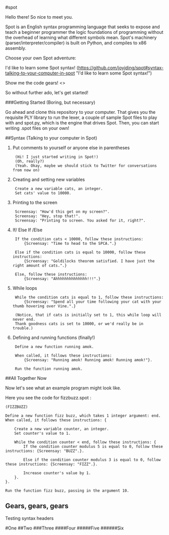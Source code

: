 #spot

Hello there! So nice to meet you. 

Spot is an English syntax programming language that seeks to expose and teach a beginner programmer the logic foundations of programming without the overhead of learning what different symbols mean. Spot's machinery (parser/interpreter/compiler) is built on Python, and compiles to x86 assembly.

Choose your own Spot adventure:

I'd like to learn some Spot syntax! (https://github.com/joyjding/spot#syntax-talking-to-your-computer-in-spot "I'd like to learn some Spot syntax!")

Show me the code gears! <>

So without further ado, let's get started!

###Getting Started (Boring, but necessary)

Go ahead and clone this repository to your computer. That gives you the requisite PLY library to run the lexer, a couple of sample Spot files to play with and spot.py, which is the engine that drives Spot. Then, you can start writing .spot files on your own!

##Syntax (Talking to your computer in Spot)

1. Put comments to yourself or anyone else in parentheses
		
		(Hi! I just started writing in Spot!)
		(Oh, really?)
		(Yeah. Okay, maybe we should stick to Twitter for conversations from now on)

2. Creating and setting new variables

		Create a new variable cats, an integer.
		Set cats' value to 10000. 

3. Printing to the screen

		Screensay: "How'd this get on my screen?".
		Screensay: "Hey, stop that!".
		Screensay: "Printing to screen. You asked for it, right?".

4. If/ Else If /Else
		
		If the condition cats < 10000, follow these instructions: 
			{Screensay: "Time to head to the SPCA.".}

		Else if the condition cats is equal to 10000, follow these instructions: 
			{Screensay: "Goldilocks theorem satisfied. I have just the right amount of cats.".}

		Else, follow these instructions: 
			{Screensay: "Ahhhhhhhhhhhhhh!!!".}

5. While loops
		
		While the condition cats is equal to 1, follow these instructions: 
			{Screensay: "Spend all your time following your cat with your thumb hovering over Vine.".}

		(Notice, that if cats is initially set to 1, this while loop will never end. 
		Thank goodness cats is set to 10000, or we'd really be in trouble.)

6. Defining and running functions (finally!)

		Define a new function running amok.

		When called, it follows these instructions: 
			{Screensay: "Running amok! Running amok! Running amok!"}.

		Run the function running amok. 


##All Together Now


Now let's see what an example program might look like. 

Here you see the code for fizzbuzz.spot :
	
	(FIZZBUZZ)

	Define a new function fizz buzz, which takes 1 integer argument: end.
	When called, it follows these instructions: {
		
		Create a new variable counter, an integer. 
		Set counter's value to 1.

		While the condition counter < end, follow these instructions: {
			If the condition counter modulus 5 is equal to 0, follow these instructions: {Screensay: "BUZZ".}.
			
			Else if the condition counter modulus 3 is equal to 0, follow these instructions: {Screensay: "FIZZ".}.

			Increase counter's value by 1. 
		}.
	}. 

	Run the function fizz buzz, passing in the argument 10.

## Gears, gears, gears



Testing syntax headers 

#One 
##Two
###Three
####Four
#####Five
######Six







